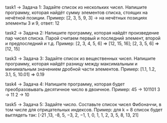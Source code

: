 task1 -> Задача 1: Задайте список из нескольких чисел. Напишите программу, которая найдёт сумму элементов списка, стоящих на нечётной позиции.
Пример:  [2, 3, 5, 9, 3] -> на нечётных позициях элементы 3 и 9, ответ: 12

task2 -> Задача 2: Напишите программу, которая найдёт произведение пар чисел списка. Парой считаем первый и последний элемент, второй и предпоследний и т.д.
Пример:
[2, 3, 4, 5, 6] => [12, 15, 16];
[2, 3, 5, 6] => [12, 15]

task3 -> Задача 3: Задайте список из вещественных чисел. Напишите программу, которая найдёт разницу между максимальным и минимальным значением дробной части элементов.
Пример: [1.1, 1.2, 3.1, 5, 10.01] => 0.19

task4 -> Задача 4: Напишите программу, которая будет преобразовывать десятичное число в двоичное.
Пример:
45 -> 101101
3 -> 11
2 -> 10

task5 -> Задача 5: Задайте число. Составьте список чисел Фибоначчи, в том числе для отрицательных индексов.
Пример:
для k = 8 список будет выглядеть так: [-21 ,13, -8, 5, −3, 2, −1, 1, 0, 1, 1, 2, 3, 5, 8, 13, 21]